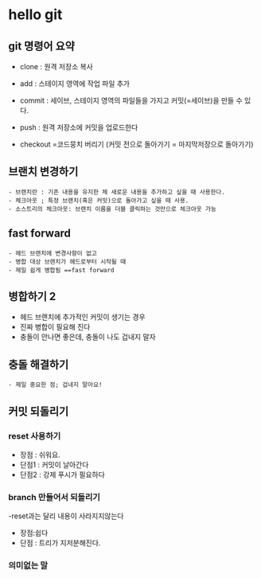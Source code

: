 # hello git

## git 명령어 요약

 - clone : 원격 저장소 복사
 - add : 스테이지 영역에 작업 파일 추가
 - commit : 세이브, 스테이지 영역의 파일들을 가지고 커밋(=세이브)을 만들 수 있다.
 - push : 원격 저장소에 커밋을 업로드한다

 - checkout =코드뭉치 버리기 (커밋 전으로 돌아가기 = 마지막저장으로 돌아가기)

## 브랜치 변경하기
    - 브랜치란 : 기존 내용을 유지한 체 새로운 내용을 추가하고 싶을 때 사용한다.
    - 체크아웃 ; 특정 브랜치(혹은 커밋)으로 돌아가고 싶을 때 사용.
    - 소스트리의 체크아웃: 브랜치 이름을 더블 클릭하는 것만으로 체크아웃 가능
    
## fast forward
    - 헤드 브랜치에 변경사항이 없고
    - 병합 대상 브랜치가 헤드로부터 시작될 때
    - 제일 쉽게 병합됨 ==fast forward
    
    
 ## 병합하기 2
  - 헤드 브랜치에 추가적인 커밋이 생기는 경우
  - 진짜 병합이 필요해 진다
  - 충돌이 안나면 좋은데, 충돌이 나도 겁내지 말자

## 충돌 해결하기
    - 제일 중요한 점; 겁내지 말아요!
   
  ## 커밋 되돌리기
    
  ### reset 사용하기
 
   -  장점 : 쉬워요.
   -  단점1 : 커밋이 날아간다
   -  단점2 : 강제 푸시가 필요하다
   
   ### branch 만들어서 되돌리기
   -reset과는 달리 내용이 사라지지않는다
   - 장점:쉽다
   - 단점 : 트리가 지저분해진다.
   
   ### 의미없는 말
   
   